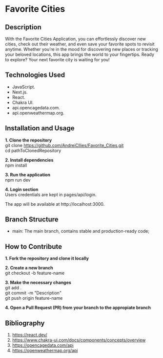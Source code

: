 # Favorite Cities

## Description

With the Favorite Cities Application, you can effortlessly discover new cities, check out their weather, and even save your favorite spots to revisit anytime. Whether you’re in the mood for discovering new places or tracking your beloved locations, this app brings the world to your fingertips. Ready to explore? Your next favorite city is waiting for you!

## Technologies Used

* JavaScript.
* Next.js.
* React.
* Chakra UI.
* api.opencagedata.com.
* api.openweathermap.org.

## Installation and Usage

**1. Clone the repository**  
git clone https://github.com/AndreiCIlies/Favorite_Cities.git  
cd pathToClonedRepository

**2. Install dependencies**  
npm install

**3. Run the application**  
npm run dev

**4. Login section**  
Users credentials are kept in pages/api/login.

The app will be available at http://localhost:3000.

## Branch Structure

- main: The main branch, contains stable and production-ready code;

## How to Contribute

**1. Fork the repository and clone it locally**

**2. Create a new branch**  
git checkout -b feature-name

**3. Make the necessary changes**  
git add .  
git commit -m "Description"  
git push origin feature-name

**4. Open a Pull Request (PR) from your branch to the appropiate branch**

## Bibliography

1. https://react.dev/
2. https://www.chakra-ui.com/docs/components/concepts/overview
3. https://opencagedata.com/api
4. https://openweathermap.org/api
